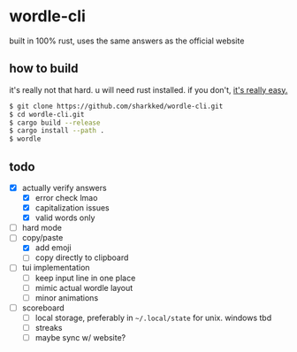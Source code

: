 # wordle-cli

built in 100% rust, uses the same answers as the official website

## how to build
it's really not that hard. u will need rust installed. if you don't, [it's really easy.](https://www.rust-lang.org/tools/install)
```sh
$ git clone https://github.com/sharkked/wordle-cli.git
$ cd wordle-cli.git
$ cargo build --release
$ cargo install --path .
$ wordle
```

## todo
- [x] actually verify answers
  - [x] error check lmao
  - [x] capitalization issues
  - [x] valid words only
- [ ] hard mode
- [ ] copy/paste
  - [x] add emoji
  - [ ] copy directly to clipboard
- [ ] tui implementation
  - [ ] keep input line in one place
  - [ ] mimic actual wordle layout
  - [ ] minor animations
- [ ] scoreboard
  - [ ] local storage, preferably in `~/.local/state` for unix. windows tbd
  - [ ] streaks
  - [ ] maybe sync w/ website?
